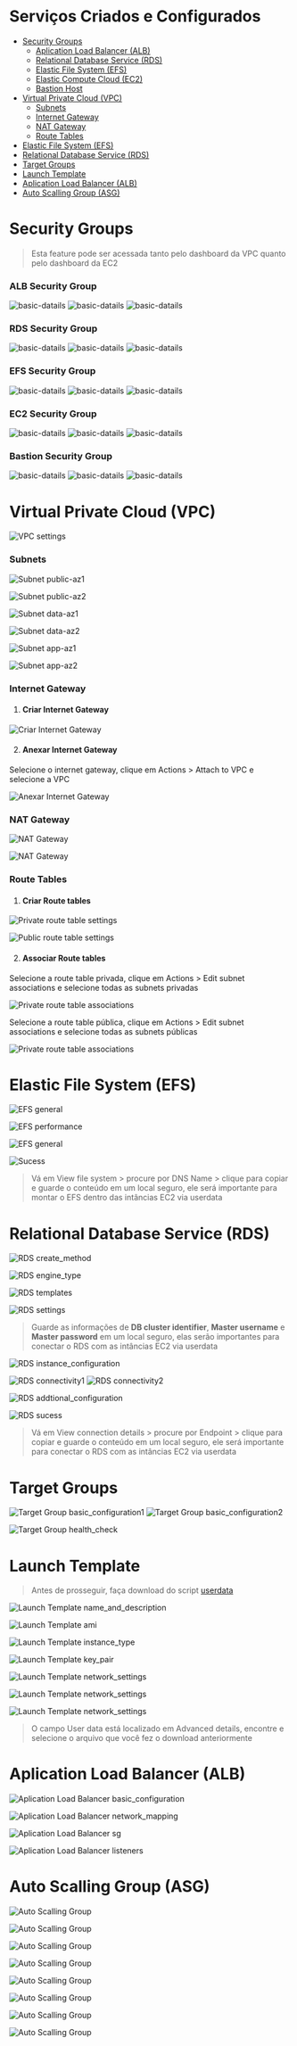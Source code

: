 # Serviços Criados e Configurados

- [Security Groups](security-groups)
  - [Aplication Load Balancer (ALB)](#alb-security-group)
  - [Relational Database Service (RDS)](#rds-security-group)
  - [Elastic File System (EFS)](#efs-security-group)
  - [Elastic Compute Cloud (EC2)](#ec2-security-group)
  - [Bastion Host](#bastion-security-group)
- [Virtual Private Cloud (VPC)](#virtual-private-cloud-vpc)
  - [Subnets](#subnets)
  - [Internet Gateway](#internet-gateway)
  - [NAT Gateway](#nat-gateway)
  - [Route Tables](#route-tables)
- [Elastic File System (EFS)](#elastic-file-system-efs)
- [Relational Database Service (RDS)](#relational-database-service-rds)
- [Target Groups](#target-groups)
- [Launch Template](#launch-template)
- [Aplication Load Balancer (ALB)](#aplication-load-balancer-alb)
- [Auto Scalling Group (ASG)](#auto-scalling-group-asg)

# Security Groups

> Esta feature pode ser acessada tanto pelo dashboard da VPC quanto pelo dashboard da EC2

### ALB Security Group

![basic-datails](Images/SecurityGroups/ALB/basic-datails.PNG)
![basic-datails](Images/SecurityGroups/ALB/inbound.PNG)
![basic-datails](Images/SecurityGroups/ALB/outbound.PNG)

### RDS Security Group

![basic-datails](Images/SecurityGroups/RDS/basic-datails.PNG)
![basic-datails](Images/SecurityGroups/RDS/inbound.PNG)
![basic-datails](Images/SecurityGroups/RDS/outbound.PNG)

### EFS Security Group

![basic-datails](Images/SecurityGroups/EFS/basic-datails.PNG)
![basic-datails](Images/SecurityGroups/EFS/inbound.PNG)
![basic-datails](Images/SecurityGroups/EFS/outbound.PNG)

### EC2 Security Group

![basic-datails](Images/SecurityGroups/EC2/basic-datails.PNG)
![basic-datails](Images/SecurityGroups/EC2/inbound.PNG)
![basic-datails](Images/SecurityGroups/EC2/outbound.PNG)

### Bastion Security Group

![basic-datails](Images/SecurityGroups/Bastion/basic-datails.PNG)
![basic-datails](Images/SecurityGroups/Bastion/inbound.PNG)
![basic-datails](Images/SecurityGroups/Bastion/outbound.PNG)

# Virtual Private Cloud (VPC)

![VPC settings](Images/VirtualPrivateCloud/vpc-settings.PNG)

### Subnets

![Subnet public-az1](Images/Subnets/public-az1.PNG)

![Subnet public-az2](Images/Subnets/public-az2.PNG)

![Subnet data-az1](Images/Subnets/data-az1.PNG)

![Subnet data-az2](Images/Subnets/data-az2.PNG)

![Subnet app-az1](Images/Subnets/app-az1.PNG)

![Subnet app-az2](Images/Subnets/app-az2.PNG)

### Internet Gateway

1. #### Criar Internet Gateway
![Criar Internet Gateway](Images/InternetGateway/ig-settings.PNG)

2. #### Anexar Internet Gateway
Selecione o internet gateway, clique em Actions > Attach to VPC e selecione a VPC

![Anexar Internet Gateway](Images/InternetGateway/attach-to-vpc.PNG)

### NAT Gateway

![NAT Gateway](Images/NATGateway/settings_nat_az1.PNG)

![NAT Gateway](Images/NATGateway/settings_nat_az2.PNG)

### Route Tables

1. #### Criar Route tables
![Private route table settings](Images/RouteTables/private-rt-settings.PNG)

![Public route table settings](Images/RouteTables/public-rt-settings.PNG)

2. #### Associar Route tables
Selecione a route table privada, clique em Actions > Edit subnet associations e selecione todas as subnets privadas

![Private route table associations](Images/RouteTables/private-rt-associations.PNG)

Selecione a route table pública, clique em Actions > Edit subnet associations e selecione todas as subnets públicas

![Private route table associations](Images/RouteTables/public-rt-associations.PNG)


# Elastic File System (EFS)

![EFS general](Images/ElasticFileSystem/general.PNG)

![EFS performance](Images/ElasticFileSystem/performance.PNG)

![EFS general](Images/ElasticFileSystem/network.PNG)

![Sucess](Images/ElasticFileSystem/sucess.PNG)

> Vá em View file system > procure por DNS Name > clique para copiar e guarde o conteúdo em um local seguro, ele será importante para montar o EFS dentro das intâncias EC2 via userdata

# Relational Database Service (RDS)

![RDS create_method](Images/RelationalDatabaseService/create_method.PNG)

![RDS engine_type](Images/RelationalDatabaseService/engine_type.PNG)

![RDS templates](Images/RelationalDatabaseService/templates.PNG)

![RDS settings](Images/RelationalDatabaseService/settings.PNG)

> Guarde as informações de **DB cluster identifier**, **Master username** e **Master password** em um local seguro, elas serão importantes para conectar o RDS com as intâncias EC2 via userdata

![RDS instance_configuration](Images/RelationalDatabaseService/instance_configuration.PNG)

![RDS connectivity1](Images/RelationalDatabaseService/connectivity1.PNG)
![RDS connectivity2](Images/RelationalDatabaseService/connectivity2.PNG)

![RDS addtional_configuration](Images/RelationalDatabaseService/addtional_configuration.PNG)

![RDS sucess](Images/RelationalDatabaseService/sucess.PNG)

> Vá em View connection details > procure por Endpoint > clique para copiar e guarde o conteúdo em um local seguro, ele será importante para conectar o RDS com as intâncias EC2 via userdata

# Target Groups

![Target Group basic_configuration1](Images/TargetGroup/basic_configuration1.PNG)
![Target Group basic_configuration2](Images/TargetGroup/basic_configuration2.PNG)

![Target Group health_check](Images/TargetGroup/health_check.PNG)

# Launch Template

> Antes de prosseguir, faça download do script [userdata](Scripts/userdata.sh)

![Launch Template name_and_description](Images/LaunchTemplate/name_and_description.PNG)

![Launch Template ami](Images/LaunchTemplate/ami.PNG)

![Launch Template instance_type](Images/LaunchTemplate/instance_type.PNG)

![Launch Template key_pair](Images/LaunchTemplate/key_pair.PNG)

![Launch Template network_settings](Images/LaunchTemplate/network_settings.PNG)

![Launch Template network_settings](Images/LaunchTemplate/advanced_network_settings.PNG)

![Launch Template network_settings](Images/LaunchTemplate/user_data.PNG)

> O campo User data está localizado em Advanced details, encontre e selecione o arquivo que você fez o download anteriormente

# Aplication Load Balancer (ALB)

![Aplication Load Balancer basic_configuration](Images/AplicationLoadBalancer/basic_configuration.PNG)

![Aplication Load Balancer network_mapping](Images/AplicationLoadBalancer/network_mapping.PNG)

![Aplication Load Balancer sg](Images/AplicationLoadBalancer/sg.PNG)

![Aplication Load Balancer listeners](Images/AplicationLoadBalancer/listeners.PNG)

# Auto Scalling Group (ASG)

![Auto Scalling Group ](Images/AutoScalingGroup/name.PNG)

![Auto Scalling Group ](Images/AutoScalingGroup/launch-template.PNG)

![Auto Scalling Group ](Images/AutoScalingGroup/network.PNG)

![Auto Scalling Group ](Images/AutoScalingGroup/load-balancing.PNG)

![Auto Scalling Group ](Images/AutoScalingGroup/vpc-lattice-integration-options.PNG)

![Auto Scalling Group ](Images/AutoScalingGroup/health-check.PNG)

![Auto Scalling Group ](Images/AutoScalingGroup/scaling.PNG)

![Auto Scalling Group ](Images/AutoScalingGroup/scaling-policies.PNG)
